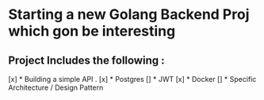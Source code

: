 # Starting a new Golang Backend Proj which gon be interesting 

## Project Includes the following : 
[x]    * Building a simple API .
[x]    * Postgres
[]    * JWT 
[x]    * Docker
[]    * Specific Architecture / Design Pattern 
